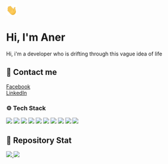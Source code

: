 <img src="https://raw.githubusercontent.com/ABSphreak/ABSphreak/master/gifs/Hi.gif" width="30px">

# Hi, I'm Aner

Hi, i'm a developer who is drifting through this vague idea of life

## 📧 Contact me

[Facebook](https://www.facebook.com/um1chc5/)  
[LinkedIn](https://www.linkedin.com/in/an-vu-100a2b1a6/)

### ⚙️ Tech Stack
<p align="left">
  <img src="https://img.shields.io/badge/HTML5-E34F26?style=flat&logo=html5&logoColor=white" />
  <img src="https://img.shields.io/badge/CSS3-1572B6?style=flat&logo=css3&logoColor=white" />
  <img src="https://img.shields.io/badge/JavaScript-F7DF1E?style=flat&logo=javascript&logoColor=black" />
  <img src="https://img.shields.io/badge/TypeScript-3178C6?style=flat&logo=typescript&logoColor=white" />
  <img src="https://img.shields.io/badge/React-20232A?style=flat&logo=react&logoColor=61DAFB" />
  <img src="https://img.shields.io/badge/Next.js-000000?style=flat&logo=next.js&logoColor=white" />
  <img src="https://img.shields.io/badge/TailwindCSS-06B6D4?style=flat&logo=tailwind-css&logoColor=white" />
  <img src="https://img.shields.io/badge/Zustand-000000?style=flat&logo=react&logoColor=white" />
  <img src="https://img.shields.io/badge/Vite-646CFF?style=flat&logo=vite&logoColor=white" />
  <img src="https://img.shields.io/badge/Git-F05032?style=flat&logo=git&logoColor=white" />
</p>

## 🔮 Repository Stat

<a href="">
  <img height="150px" src="https://github-readme-stats.vercel.app/api?username=um1chc5&show_icons=true&hide_title=true&hide_border=true&theme=graywhite" />
  <img height="150px" src="https://github-readme-stats.vercel.app/api/top-langs/?username=um1chc5&show_icons=true&layout=compact&langs_count=6&hide_title=true&hide_border=true&theme=graywhite" />
</a>


